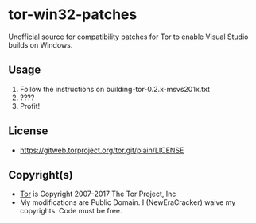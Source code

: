 # tor-win32-patches
Unofficial source for compatibility patches for Tor to enable Visual Studio builds on Windows.

## Usage
1. Follow the instructions on building-tor-0.2.x-msvs201x.txt
2. ????
3. Profit!

## License
* https://gitweb.torproject.org/tor.git/plain/LICENSE

## Copyright(s)
* [Tor](https://www.torproject.org/) is Copyright 2007-2017 The Tor Project, Inc
* My modifications are Public Domain. I (NewEraCracker) waive my copyrights. Code must be free.